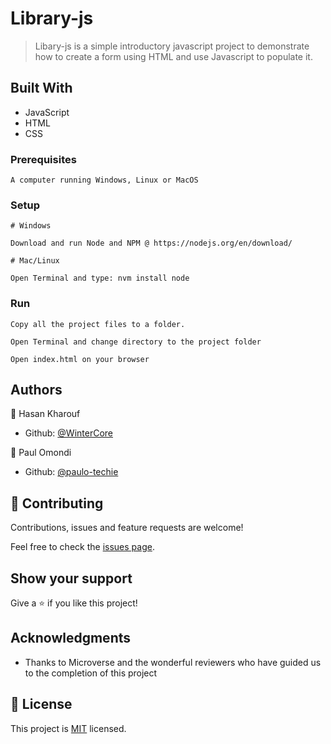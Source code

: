 # Library-js

> Libary-js is a simple introductory javascript project to demonstrate how to create a form using HTML and use Javascript to populate it.


## Built With

- JavaScript
- HTML
- CSS


### Prerequisites
    
    A computer running Windows, Linux or MacOS

### Setup

    # Windows

    Download and run Node and NPM @ https://nodejs.org/en/download/

    # Mac/Linux

    Open Terminal and type: nvm install node


### Run

    Copy all the project files to a folder.

    Open Terminal and change directory to the project folder
    
    Open index.html on your browser



## Authors

👤 Hasan Kharouf

- Github: [@WinterCore](https://github.com/WinterCore)

👤 Paul Omondi

- Github: [@paulo-techie](https://github.com/paulo-techie)


## 🤝 Contributing

Contributions, issues and feature requests are welcome!

Feel free to check the [issues page](issues/).

## Show your support

Give a ⭐️ if you like this project!

## Acknowledgments

- Thanks to Microverse and the wonderful reviewers who have guided us to the completion of this project


## 📝 License

This project is [MIT](lic.url) licensed.
